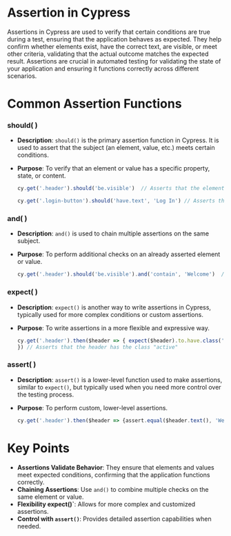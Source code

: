 
# **Assertion in Cypress**

Assertions in Cypress are used to verify that certain conditions are true during a test, ensuring that the application behaves as expected. They help confirm whether elements exist, have the correct text, are visible, or meet other criteria, validating that the actual outcome matches the expected result. Assertions are crucial in automated testing for validating the state of your application and ensuring it functions correctly across different scenarios.


# **Common Assertion Functions**

### should( )

- **Description**: `should()` is the primary assertion function in Cypress. It is used to assert that the subject (an element, value, etc.) meets certain conditions.
-   **Purpose**: To verify that an element or value has a specific property, state, or content.

	```javascript
	cy.get('.header').should('be.visible')  // Asserts that the element with class "header" is visible
	
	cy.get('.login-button').should('have.text', 'Log In') // Asserts that the button has the text "Log In"
	```


### and( )
-   **Description**: `and()` is used to chain multiple assertions on the same subject.
-   **Purpose**: To perform additional checks on an already asserted element or value.

	```javascript
	cy.get('.header').should('be.visible').and('contain', 'Welcome')  // Asserts that the element is visible and contains the text "Welcome"
	```

### expect( )

-   **Description**: `expect()` is another way to write assertions in Cypress, typically used for more complex conditions or custom assertions.
-   **Purpose**: To write assertions in a more flexible and expressive way.

	```javascript
	cy.get('.header').then($header => { expect($header).to.have.class('active')  
	}) // Asserts that the header has the class "active"
	```

### assert( )

-   **Description**: `assert()` is a lower-level function used to make assertions, similar to `expect()`, but typically used when you need more control over the testing process.
-   **Purpose**: To perform custom, lower-level assertions.


	```javascript
	cy.get('.header').then($header => {assert.equal($header.text(), 'Welcome', 'Header text is "Welcome"')}) // Asserts that the header text is exactly "Welcome"
	```


# **Key Points**
-   **Assertions Validate Behavior**: They ensure that elements and values meet expected conditions, confirming that the application functions correctly.
-   **Chaining Assertions**: Use `and()` to combine multiple checks on the same element or value.
-   **Flexibility expect()`**: Allows for more complex and customized assertions.
-   **Control with `assert()`**: Provides detailed assertion capabilities when needed.
<!--stackedit_data:
eyJoaXN0b3J5IjpbMTgxNTMyNTA5MiwtNTIxNjY2OTZdfQ==
-->